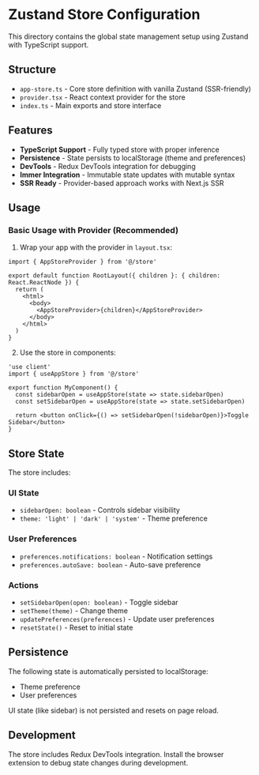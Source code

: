 # Zustand Store Configuration

This directory contains the global state management setup using Zustand with TypeScript support.

## Structure

- `app-store.ts` - Core store definition with vanilla Zustand (SSR-friendly)
- `provider.tsx` - React context provider for the store
- `index.ts` - Main exports and store interface

## Features

- **TypeScript Support** - Fully typed store with proper inference
- **Persistence** - State persists to localStorage (theme and preferences)
- **DevTools** - Redux DevTools integration for debugging
- **Immer Integration** - Immutable state updates with mutable syntax
- **SSR Ready** - Provider-based approach works with Next.js SSR

## Usage

### Basic Usage with Provider (Recommended)

1. Wrap your app with the provider in `layout.tsx`:

```tsx
import { AppStoreProvider } from '@/store'

export default function RootLayout({ children }: { children: React.ReactNode }) {
  return (
    <html>
      <body>
        <AppStoreProvider>{children}</AppStoreProvider>
      </body>
    </html>
  )
}
```

2. Use the store in components:

```tsx
'use client'
import { useAppStore } from '@/store'

export function MyComponent() {
  const sidebarOpen = useAppStore(state => state.sidebarOpen)
  const setSidebarOpen = useAppStore(state => state.setSidebarOpen)

  return <button onClick={() => setSidebarOpen(!sidebarOpen)}>Toggle Sidebar</button>
}
```

## Store State

The store includes:

### UI State

- `sidebarOpen: boolean` - Controls sidebar visibility
- `theme: 'light' | 'dark' | 'system'` - Theme preference

### User Preferences

- `preferences.notifications: boolean` - Notification settings
- `preferences.autoSave: boolean` - Auto-save preference

### Actions

- `setSidebarOpen(open: boolean)` - Toggle sidebar
- `setTheme(theme)` - Change theme
- `updatePreferences(preferences)` - Update user preferences
- `resetState()` - Reset to initial state

## Persistence

The following state is automatically persisted to localStorage:

- Theme preference
- User preferences

UI state (like sidebar) is not persisted and resets on page reload.

## Development

The store includes Redux DevTools integration. Install the browser extension to debug state changes
during development.
